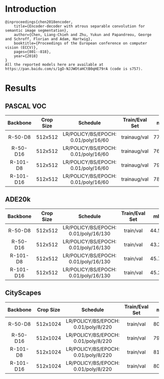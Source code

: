 # Introduction
```
@inproceedings{chen2018encoder,
    title={Encoder-decoder with atrous separable convolution for semantic image segmentation},
    author={Chen, Liang-Chieh and Zhu, Yukun and Papandreou, George and Schroff, Florian and Adam, Hartwig},
    booktitle={Proceedings of the European conference on computer vision (ECCV)},
    pages={801--818},
    year={2018}
}
All the reported models here are available at https://pan.baidu.com/s/1gD-NJJWOtaHCtB0qHE79rA (code is s757).
```


# Results

## PASCAL VOC
| Backbone  | Crop Size  | Schedule                             | Train/Eval Set  | mIoU   | Download                 |
| :-:       | :-:        | :-:                                  | :-:             | :-:    | :-:                      |
| R-50-D8   | 512x512    | LR/POLICY/BS/EPOCH: 0.01/poly/16/60  | trainaug/val    | 77.43% | [model](https://github.com/SegmentationBLWX/modelstore/releases/download/ssseg_deeplabv3plus/deeplabv3plus_resnet50os8_voc_train.pth) &#124; [log](https://github.com/SegmentationBLWX/modelstore/releases/download/ssseg_deeplabv3plus/deeplabv3plus_resnet50os8_voc_train.log) |
| R-50-D16  | 512x512    | LR/POLICY/BS/EPOCH: 0.01/poly/16/60  | trainaug/val    | 76.92% | [model](https://github.com/SegmentationBLWX/modelstore/releases/download/ssseg_deeplabv3plus/deeplabv3plus_resnet50os16_voc_train.pth) &#124; [log](https://github.com/SegmentationBLWX/modelstore/releases/download/ssseg_deeplabv3plus/deeplabv3plus_resnet50os16_voc_train.log) |
| R-101-D8  | 512x512    | LR/POLICY/BS/EPOCH: 0.01/poly/16/60  | trainaug/val    | 79.19% | [model](https://github.com/SegmentationBLWX/modelstore/releases/download/ssseg_deeplabv3plus/deeplabv3plus_resnet101os8_voc_train.pth) &#124; [log](https://github.com/SegmentationBLWX/modelstore/releases/download/ssseg_deeplabv3plus/deeplabv3plus_resnet101os8_voc_train.log) |
| R-101-D16 | 512x512    | LR/POLICY/BS/EPOCH: 0.01/poly/16/60  | trainaug/val    | 78.31% | [model](https://github.com/SegmentationBLWX/modelstore/releases/download/ssseg_deeplabv3plus/deeplabv3plus_resnet101os16_voc_train.pth) &#124; [log](https://github.com/SegmentationBLWX/modelstore/releases/download/ssseg_deeplabv3plus/deeplabv3plus_resnet101os16_voc_train.log) |

## ADE20k
| Backbone  | Crop Size  | Schedule                             | Train/Eval Set  | mIoU   | Download                 |
| :-:       | :-:        | :-:                                  | :-:             | :-:    | :-:                      |
| R-50-D8   | 512x512    | LR/POLICY/BS/EPOCH: 0.01/poly/16/130 | train/val       | 44.51% | [model](https://github.com/SegmentationBLWX/modelstore/releases/download/ssseg_deeplabv3plus/deeplabv3plus_resnet50os8_ade20k_train.pth) &#124; [log](https://github.com/SegmentationBLWX/modelstore/releases/download/ssseg_deeplabv3plus/deeplabv3plus_resnet50os8_ade20k_train.log) |
| R-50-D16  | 512x512    | LR/POLICY/BS/EPOCH: 0.01/poly/16/130 | train/val       | 43.21% | [model](https://github.com/SegmentationBLWX/modelstore/releases/download/ssseg_deeplabv3plus/deeplabv3plus_resnet50os16_ade20k_train.pth) &#124; [log](https://github.com/SegmentationBLWX/modelstore/releases/download/ssseg_deeplabv3plus/deeplabv3plus_resnet50os16_ade20k_train.log) |
| R-101-D8  | 512x512    | LR/POLICY/BS/EPOCH: 0.01/poly/16/130 | train/val       | 45.72% | [model](https://github.com/SegmentationBLWX/modelstore/releases/download/ssseg_deeplabv3plus/deeplabv3plus_resnet101os8_ade20k_train.pth) &#124; [log](https://github.com/SegmentationBLWX/modelstore/releases/download/ssseg_deeplabv3plus/deeplabv3plus_resnet101os8_ade20k_train.log) |
| R-101-D16 | 512x512    | LR/POLICY/BS/EPOCH: 0.01/poly/16/130 | train/val       | 45.22% | [model](https://github.com/SegmentationBLWX/modelstore/releases/download/ssseg_deeplabv3plus/deeplabv3plus_resnet101os16_ade20k_train.pth) &#124; [log](https://github.com/SegmentationBLWX/modelstore/releases/download/ssseg_deeplabv3plus/deeplabv3plus_resnet101os16_ade20k_train.log) |

## CityScapes
| Backbone  | Crop Size  | Schedule                             | Train/Eval Set  | mIoU   | Download                 |
| :-:       | :-:        | :-:                                  | :-:             | :-:    | :-:                      |
| R-50-D8   | 512x1024   | LR/POLICY/BS/EPOCH: 0.01/poly/8/220  | train/val       | 80.38% | [model](https://github.com/SegmentationBLWX/modelstore/releases/download/ssseg_deeplabv3plus/deeplabv3plus_resnet50os8_cityscapes_train.pth) &#124; [log](https://github.com/SegmentationBLWX/modelstore/releases/download/ssseg_deeplabv3plus/deeplabv3plus_resnet50os8_cityscapes_train.log) |
| R-50-D16  | 512x1024   | LR/POLICY/BS/EPOCH: 0.01/poly/8/220  | train/val       | 79.73% | [model](https://github.com/SegmentationBLWX/modelstore/releases/download/ssseg_deeplabv3plus/deeplabv3plus_resnet50os16_cityscapes_train.pth) &#124; [log](https://github.com/SegmentationBLWX/modelstore/releases/download/ssseg_deeplabv3plus/deeplabv3plus_resnet50os16_cityscapes_train.log) |
| R-101-D8  | 512x1024   | LR/POLICY/BS/EPOCH: 0.01/poly/8/220  | train/val       | 81.09% | [model](https://github.com/SegmentationBLWX/modelstore/releases/download/ssseg_deeplabv3plus/deeplabv3plus_resnet101os8_cityscapes_train.pth) &#124; [log](https://github.com/SegmentationBLWX/modelstore/releases/download/ssseg_deeplabv3plus/deeplabv3plus_resnet101os8_cityscapes_train.log) |
| R-101-D16 | 512x1024   | LR/POLICY/BS/EPOCH: 0.01/poly/8/220  | train/val       | 80.20% | [model](https://github.com/SegmentationBLWX/modelstore/releases/download/ssseg_deeplabv3plus/deeplabv3plus_resnet101os16_cityscapes_train.pth) &#124; [log](https://github.com/SegmentationBLWX/modelstore/releases/download/ssseg_deeplabv3plus/deeplabv3plus_resnet101os16_cityscapes_train.log) |